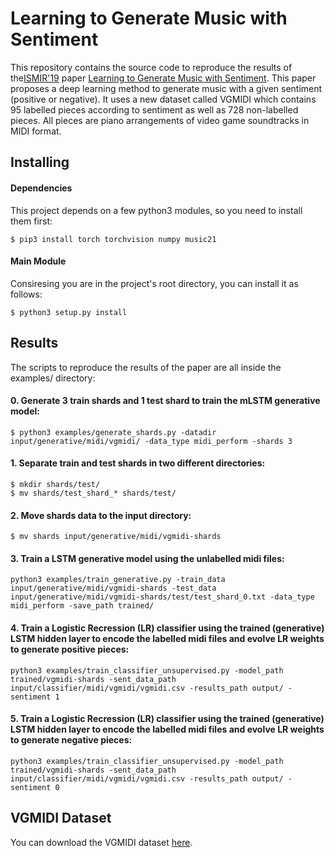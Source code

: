 # Learning to Generate Music with Sentiment

This repository contains the source code to reproduce the results of the[ISMIR'19](https://ismir2019.ewi.tudelft.nl/) paper [Learning to Generate Music with Sentiment](http://www.lucasnferreira.com/papers/2019/ismir-learning.pdf). This paper proposes a deep learning method to generate music with a given sentiment (positive or negative). It uses a new dataset called VGMIDI which contains 95 labelled pieces according to sentiment as well as 728 non-labelled pieces. All pieces are piano arrangements of video game soundtracks in MIDI format.

## Installing

#### Dependencies

This project depends on a few python3 modules, so you need to install them first:

```
$ pip3 install torch torchvision numpy music21
```

#### Main Module

Consiresing you are in the project's root directory, you can install it as follows:

```
$ python3 setup.py install 
```

## Results

The scripts to reproduce the results of the paper are all inside the examples/ directory:

#### 0. Generate 3 train shards and 1 test shard to train the mLSTM generative model:
```
$ python3 examples/generate_shards.py -datadir input/generative/midi/vgmidi/ -data_type midi_perform -shards 3
```

#### 1. Separate train and test shards in two different directories:

```
$ mkdir shards/test/
$ mv shards/test_shard_* shards/test/
```

#### 2. Move shards data to the input directory:

```
$ mv shards input/generative/midi/vgmidi-shards
```

#### 3. Train a LSTM generative model using the unlabelled midi files:

```
python3 examples/train_generative.py -train_data input/generative/midi/vgmidi-shards -test_data input/generative/midi/vgmidi-shards/test/test_shard_0.txt -data_type midi_perform -save_path trained/
```

#### 4. Train a Logistic Recression (LR) classifier using the trained (generative) LSTM hidden layer to encode the labelled midi files and evolve LR weights to generate positive pieces:

```
python3 examples/train_classifier_unsupervised.py -model_path trained/vgmidi-shards -sent_data_path input/classifier/midi/vgmidi/vgmidi.csv -results_path output/ -sentiment 1
```

#### 5. Train a Logistic Recression (LR) classifier using the trained (generative) LSTM hidden layer to encode the labelled midi files and evolve LR weights to generate negative pieces:

```
python3 examples/train_classifier_unsupervised.py -model_path trained/vgmidi-shards -sent_data_path input/classifier/midi/vgmidi/vgmidi.csv -results_path output/ -sentiment 0
```

## VGMIDI Dataset

You can download the VGMIDI dataset [here](https://github.com/lucasnfe/vgmidi).
